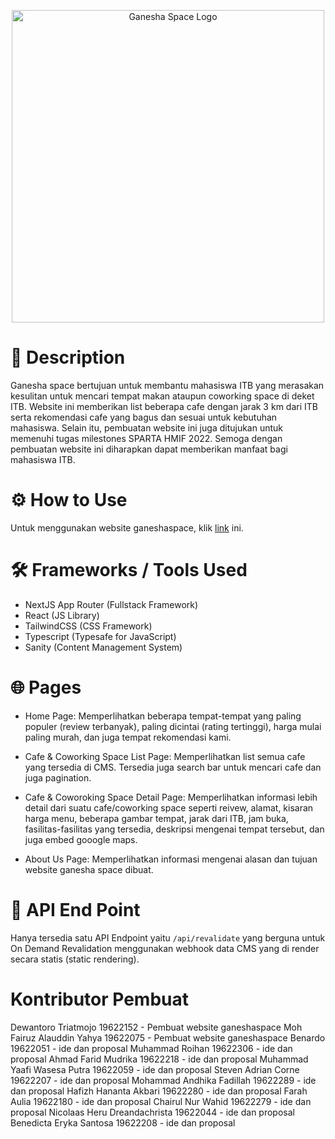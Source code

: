 <p align="center">
<img src="https://ganesha-space.vercel.app/link-preview.png" alt="Ganesha Space Logo" width="500">
</p>

# 📍 Description

Ganesha space bertujuan untuk membantu mahasiswa ITB yang merasakan kesulitan untuk mencari tempat makan ataupun coworking space di deket ITB. Website ini memberikan list beberapa cafe dengan jarak 3 km dari ITB serta rekomendasi cafe yang bagus dan sesuai untuk kebutuhan mahasiswa. Selain itu, pembuatan website ini juga ditujukan untuk memenuhi tugas milestones SPARTA HMIF 2022. Semoga dengan pembuatan website ini diharapkan dapat memberikan manfaat bagi mahasiswa ITB.

# ⚙️ How to Use

Untuk menggunakan website ganeshaspace, klik [link](https://ganesha-space.vercel.app/) ini.

# 🛠️ Frameworks / Tools Used

- NextJS App Router (Fullstack Framework)
- React (JS Library)
- TailwindCSS (CSS Framework)
- Typescript (Typesafe for JavaScript)
- Sanity (Content Management System)

# 🌐 Pages

- Home Page: Memperlihatkan beberapa tempat-tempat yang paling populer (review terbanyak), paling dicintai (rating tertinggi), harga mulai paling murah, dan juga tempat rekomendasi kami.

- Cafe & Coworking Space List Page: Memperlihatkan list semua cafe yang tersedia di CMS. Tersedia juga search bar untuk mencari cafe dan juga pagination.

- Cafe & Coworoking Space Detail Page: Memperlihatkan informasi lebih detail dari suatu cafe/coworking space seperti reivew, alamat, kisaran harga menu, beberapa gambar tempat, jarak dari ITB, jam buka, fasilitas-fasilitas yang tersedia, deskripsi mengenai tempat tersebut, dan juga embed gooogle maps.

- About Us Page: Memperlihatkan informasi mengenai alasan dan tujuan website ganesha space dibuat.

# 🚪 API End Point

Hanya tersedia satu API Endpoint yaitu `/api/revalidate` yang berguna untuk On Demand Revalidation menggunakan webhook data CMS yang di render secara statis (static rendering).

# Kontributor Pembuat

Dewantoro Triatmojo 19622152 - Pembuat website ganeshaspace
Moh Fairuz Alauddin Yahya 19622075 - Pembuat website ganeshaspace
Benardo 19622051 - ide dan proposal
Muhammad Roihan 19622306 - ide dan proposal
Ahmad Farid Mudrika 19622218 - ide dan proposal
Muhammad Yaafi Wasesa Putra 19622059 - ide dan proposal
Steven Adrian Corne 19622207 - ide dan proposal
Mohammad Andhika Fadillah 19622289 - ide dan proposal
Hafizh Hananta Akbari 19622280 - ide dan proposal
Farah Aulia 19622180 - ide dan proposal
Chairul Nur Wahid 19622279 - ide dan proposal
Nicolaas Heru Dreandachrista 19622044 - ide dan proposal
Benedicta Eryka Santosa 19622208 - ide dan proposal
